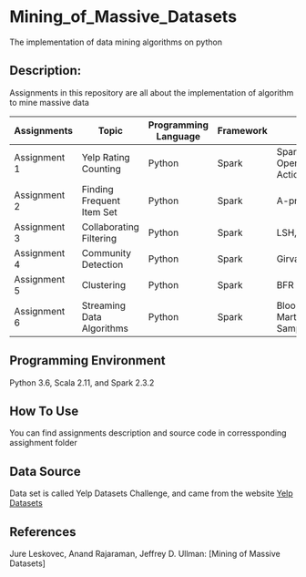 # Mining_of_Massive_Datasets
The implementation of data mining algorithms on python

## Description:
Assignments in this repository are all about the implementation of algorithm to mine massive data 

| Assignments  | Topic | Programming Language  | Framework  | Related Algorithm  |
|---|---|---|---|---|
| Assignment 1  | Yelp Rating Counting | Python | Spark  | Spark Operations(Transformation, Action)  |
| Assignment 2  | Finding Frequent Item Set | Python  | Spark  | A-priori, SON  |
| Assignment 3  | Collaborating Filtering  | Python  | Spark  | LSH, User / Item-based CF  |
| Assignment 4  | Community Detection  | Python  | Spark | Girvan-Newman  |
| Assignment 5  | Clustering  | Python  | Spark  | BFR algorithm  |
| Assignment 6  | Streaming Data Algorithms  | Python  | Spark  | Bloom Filtering, Flajolet Martin, Fixed Size Sampling  |

## Programming Environment
Python 3.6, Scala 2.11, and Spark 2.3.2

## How To Use
You can find assignments description and source code in corressponding assighment folder
## Data Source
Data set is called Yelp Datasets Challenge, and came from the website [Yelp Datasets](https://www.yelp.com/dataset)
## References
Jure Leskovec, Anand Rajaraman, Jeffrey D. Ullman: [Mining of Massive Datasets]
